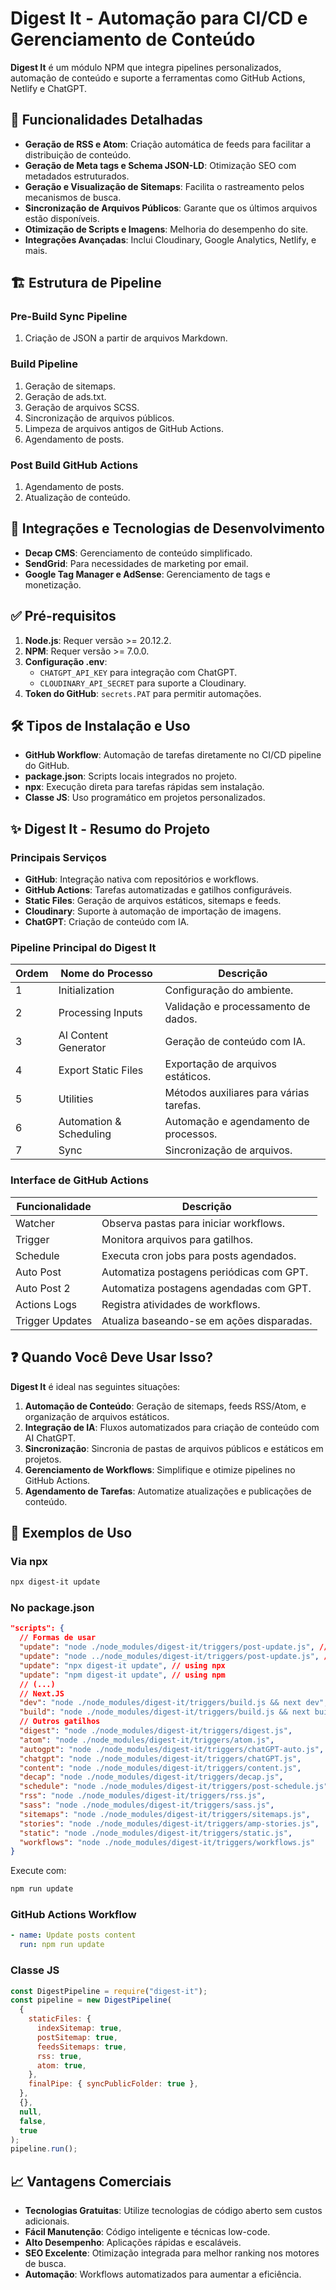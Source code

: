 # Digest It - Automação para CI/CD e Gerenciamento de Conteúdo

**Digest It** é um módulo NPM que integra pipelines personalizados, automação de conteúdo e suporte a ferramentas como GitHub Actions, Netlify e ChatGPT.

## 🚀 Funcionalidades Detalhadas

- **Geração de RSS e Atom**: Criação automática de feeds para facilitar a distribuição de conteúdo.
- **Geração de Meta tags e Schema JSON-LD**: Otimização SEO com metadados estruturados.
- **Geração e Visualização de Sitemaps**: Facilita o rastreamento pelos mecanismos de busca.
- **Sincronização de Arquivos Públicos**: Garante que os últimos arquivos estão disponíveis.
- **Otimização de Scripts e Imagens**: Melhoria do desempenho do site.
- **Integrações Avançadas**: Inclui Cloudinary, Google Analytics, Netlify, e mais.

## 🏗️ Estrutura de Pipeline

### **Pre-Build Sync Pipeline**

1. Criação de JSON a partir de arquivos Markdown.

### **Build Pipeline**

1. Geração de sitemaps.
2. Geração de ads.txt.
3. Geração de arquivos SCSS.
4. Sincronização de arquivos públicos.
5. Limpeza de arquivos antigos de GitHub Actions.
6. Agendamento de posts.

### **Post Build GitHub Actions**

1. Agendamento de posts.
2. Atualização de conteúdo.

## 🔌 Integrações e Tecnologias de Desenvolvimento

- **Decap CMS**: Gerenciamento de conteúdo simplificado.
- **SendGrid**: Para necessidades de marketing por email.
- **Google Tag Manager e AdSense**: Gerenciamento de tags e monetização.

## ✅ Pré-requisitos

1. **Node.js**: Requer versão >= 20.12.2.
2. **NPM**: Requer versão >= 7.0.0.
3. **Configuração .env**:
   - `CHATGPT_API_KEY` para integração com ChatGPT.
   - `CLOUDINARY_API_SECRET` para suporte a Cloudinary.
4. **Token do GitHub**: `secrets.PAT` para permitir automações.

## 🛠️ Tipos de Instalação e Uso

- **GitHub Workflow**: Automação de tarefas diretamente no CI/CD pipeline do GitHub.
- **package.json**: Scripts locais integrados no projeto.
- **npx**: Execução direta para tarefas rápidas sem instalação.
- **Classe JS**: Uso programático em projetos personalizados.

## ✨ Digest It - Resumo do Projeto

### **Principais Serviços**

- **GitHub**: Integração nativa com repositórios e workflows.
- **GitHub Actions**: Tarefas automatizadas e gatilhos configuráveis.
- **Static Files**: Geração de arquivos estáticos, sitemaps e feeds.
- **Cloudinary**: Suporte à automação de importação de imagens.
- **ChatGPT**: Criação de conteúdo com IA.

### **Pipeline Principal do Digest It**

| Ordem | Nome do Processo        | Descrição                               |
| ----- | ----------------------- | --------------------------------------- |
| 1     | Initialization          | Configuração do ambiente.               |
| 2     | Processing Inputs       | Validação e processamento de dados.     |
| 3     | AI Content Generator    | Geração de conteúdo com IA.             |
| 4     | Export Static Files     | Exportação de arquivos estáticos.       |
| 5     | Utilities               | Métodos auxiliares para várias tarefas. |
| 6     | Automation & Scheduling | Automação e agendamento de processos.   |
| 7     | Sync                    | Sincronização de arquivos.              |

### **Interface de GitHub Actions**

| Funcionalidade  | Descrição                                 |
| --------------- | ----------------------------------------- |
| Watcher         | Observa pastas para iniciar workflows.    |
| Trigger         | Monitora arquivos para gatilhos.          |
| Schedule        | Executa cron jobs para posts agendados.   |
| Auto Post       | Automatiza postagens periódicas com GPT.  |
| Auto Post 2     | Automatiza postagens agendadas com GPT.   |
| Actions Logs    | Registra atividades de workflows.         |
| Trigger Updates | Atualiza baseando-se em ações disparadas. |

## ❓ Quando Você Deve Usar Isso?

**Digest It** é ideal nas seguintes situações:

1. **Automação de Conteúdo**: Geração de sitemaps, feeds RSS/Atom, e organização de arquivos estáticos.
2. **Integração de IA**: Fluxos automatizados para criação de conteúdo com AI ChatGPT.
3. **Sincronização**: Sincronia de pastas de arquivos públicos e estáticos em projetos.
4. **Gerenciamento de Workflows**: Simplifique e otimize pipelines no GitHub Actions.
5. **Agendamento de Tarefas**: Automatize atualizações e publicações de conteúdo.

## 📜 Exemplos de Uso

### **Via npx**

```bash
npx digest-it update
```

### **No package.json**

```json
"scripts": {
  // Formas de usar
  "update": "node ./node_modules/digest-it/triggers/post-update.js", // root local project
  "update": "node ../node_modules/digest-it/triggers/post-update.js", // inside workspace
  "update": "npx digest-it update", // using npx
  "update": "npm digest-it update", // using npm
  // (...)
  // Next.JS
  "dev": "node ./node_modules/digest-it/triggers/build.js && next dev",
  "build": "node ./node_modules/digest-it/triggers/build.js && next build",
  // Outros gatilhos
  "digest": "node ./node_modules/digest-it/triggers/digest.js",
  "atom": "node ./node_modules/digest-it/triggers/atom.js",
  "autogpt": "node ./node_modules/digest-it/triggers/chatGPT-auto.js",
  "chatgpt": "node ./node_modules/digest-it/triggers/chatGPT.js",
  "content": "node ./node_modules/digest-it/triggers/content.js",
  "decap": "node ./node_modules/digest-it/triggers/decap.js",
  "schedule": "node ./node_modules/digest-it/triggers/post-schedule.js",
  "rss": "node ./node_modules/digest-it/triggers/rss.js",
  "sass": "node ./node_modules/digest-it/triggers/sass.js",
  "sitemaps": "node ./node_modules/digest-it/triggers/sitemaps.js",
  "stories": "node ./node_modules/digest-it/triggers/amp-stories.js",
  "static": "node ./node_modules/digest-it/triggers/static.js",
  "workflows": "node ./node_modules/digest-it/triggers/workflows.js"
}
```

Execute com:

```bash
npm run update
```

### **GitHub Actions Workflow**

```yaml
- name: Update posts content
  run: npm run update
```

### **Classe JS**

```javascript
const DigestPipeline = require("digest-it");
const pipeline = new DigestPipeline(
  {
    staticFiles: {
      indexSitemap: true,
      postSitemap: true,
      feedsSitemaps: true,
      rss: true,
      atom: true,
    },
    finalPipe: { syncPublicFolder: true },
  },
  {},
  null,
  false,
  true
);
pipeline.run();
```

## 📈 Vantagens Comerciais

- **Tecnologias Gratuitas**: Utilize tecnologias de código aberto sem custos adicionais.
- **Fácil Manutenção**: Código inteligente e técnicas low-code.
- **Alto Desempenho**: Aplicações rápidas e escaláveis.
- **SEO Excelente**: Otimização integrada para melhor ranking nos motores de busca.
- **Automação**: Workflows automatizados para aumentar a eficiência.
